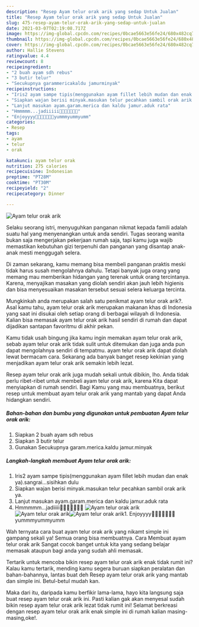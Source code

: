 ```yaml
---
description: "Resep Ayam telur orak arik yang sedap Untuk Jualan"
title: "Resep Ayam telur orak arik yang sedap Untuk Jualan"
slug: 475-resep-ayam-telur-orak-arik-yang-sedap-untuk-jualan
date: 2021-03-07T02:19:08.717Z
image: https://img-global.cpcdn.com/recipes/0bcae5663e56fe24/680x482cq70/ayam-telur-orak-arik-foto-resep-utama.jpg
thumbnail: https://img-global.cpcdn.com/recipes/0bcae5663e56fe24/680x482cq70/ayam-telur-orak-arik-foto-resep-utama.jpg
cover: https://img-global.cpcdn.com/recipes/0bcae5663e56fe24/680x482cq70/ayam-telur-orak-arik-foto-resep-utama.jpg
author: Hallie Stevens
ratingvalue: 4.4
reviewcount: 8
recipeingredient:
- "2 buah ayam sdh rebus"
- "3 butir telur"
- "Secukupnya garammericakaldu jamurminyak"
recipeinstructions:
- "Iris2 ayam sampe tipis(menggunakan ayam fillet lebih mudan dan enak ya).sangrai...sisihkan dulu"
- "Siapkan wajan berisi minyak.masukan telur pecahkan sambil orak arik ya."
- "Lanjut masukan ayam.garam.merica dan kaldu jamur.aduk rata"
- "Hmmmmm...jadiiiii🤗🤗🤗🤤🤤🤤🤤"
- "Enjoyyyy🤤🤤🤤🤤🤤🤤🤤yummmyummyumm"
categories:
- Resep
tags:
- ayam
- telur
- orak

katakunci: ayam telur orak 
nutrition: 275 calories
recipecuisine: Indonesian
preptime: "PT28M"
cooktime: "PT30M"
recipeyield: "2"
recipecategory: Dinner

---
```



![Ayam telur orak arik](https://img-global.cpcdn.com/recipes/0bcae5663e56fe24/680x482cq70/ayam-telur-orak-arik-foto-resep-utama.jpg)

Selaku seorang istri, menyuguhkan panganan nikmat kepada famili adalah suatu hal yang menyenangkan untuk anda sendiri. Tugas seorang  wanita bukan saja mengerjakan pekerjaan rumah saja, tapi kamu juga wajib memastikan kebutuhan gizi terpenuhi dan panganan yang disantap anak-anak mesti menggugah selera.

Di zaman  sekarang, kamu memang bisa membeli panganan praktis meski tidak harus susah mengolahnya dahulu. Tetapi banyak juga orang yang memang mau memberikan hidangan yang terenak untuk orang tercintanya. Karena, menyajikan masakan yang diolah sendiri akan jauh lebih higienis dan bisa menyesuaikan masakan tersebut sesuai selera keluarga tercinta. 



Mungkinkah anda merupakan salah satu penikmat ayam telur orak arik?. Asal kamu tahu, ayam telur orak arik merupakan makanan khas di Indonesia yang saat ini disukai oleh setiap orang di berbagai wilayah di Indonesia. Kalian bisa memasak ayam telur orak arik hasil sendiri di rumah dan dapat dijadikan santapan favoritmu di akhir pekan.

Kamu tidak usah bingung jika kamu ingin memakan ayam telur orak arik, sebab ayam telur orak arik tidak sulit untuk ditemukan dan juga anda pun dapat mengolahnya sendiri di tempatmu. ayam telur orak arik dapat diolah lewat bermacam cara. Sekarang ada banyak banget resep kekinian yang menjadikan ayam telur orak arik semakin lebih lezat.

Resep ayam telur orak arik juga mudah sekali untuk dibikin, lho. Anda tidak perlu ribet-ribet untuk membeli ayam telur orak arik, karena Kita dapat menyiapkan di rumah sendiri. Bagi Kamu yang mau membuatnya, berikut resep untuk membuat ayam telur orak arik yang mantab yang dapat Anda hidangkan sendiri.

<!--inarticleads1-->

##### Bahan-bahan dan bumbu yang digunakan untuk pembuatan Ayam telur orak arik:

1. Siapkan 2 buah ayam sdh rebus
1. Siapkan 3 butir telur
1. Gunakan Secukupnya garam.merica.kaldu jamur.minyak




<!--inarticleads2-->

##### Langkah-langkah membuat Ayam telur orak arik:

1. Iris2 ayam sampe tipis(menggunakan ayam fillet lebih mudan dan enak ya).sangrai...sisihkan dulu
1. Siapkan wajan berisi minyak.masukan telur pecahkan sambil orak arik ya.
1. Lanjut masukan ayam.garam.merica dan kaldu jamur.aduk rata
1. Hmmmmm...jadiiiii🤗🤗🤗🤤🤤🤤🤤
<img src="https://img-global.cpcdn.com/steps/4f158e4a51e3df60/160x128cq70/ayam-telur-orak-arik-langkah-memasak-4-foto.jpg" alt="Ayam telur orak arik"><img src="https://img-global.cpcdn.com/steps/511a7f8655ec0887/160x128cq70/ayam-telur-orak-arik-langkah-memasak-4-foto.jpg" alt="Ayam telur orak arik"><img src="https://img-global.cpcdn.com/steps/203c4a5d3281a423/160x128cq70/ayam-telur-orak-arik-langkah-memasak-4-foto.jpg" alt="Ayam telur orak arik">1. Enjoyyyy🤤🤤🤤🤤🤤🤤🤤yummmyummyumm




Wah ternyata cara buat ayam telur orak arik yang nikamt simple ini gampang sekali ya! Semua orang bisa membuatnya. Cara Membuat ayam telur orak arik Sangat cocok banget untuk kita yang sedang belajar memasak ataupun bagi anda yang sudah ahli memasak.

Tertarik untuk mencoba bikin resep ayam telur orak arik enak tidak rumit ini? Kalau kamu tertarik, mending kamu segera buruan siapkan peralatan dan bahan-bahannya, lantas buat deh Resep ayam telur orak arik yang mantab dan simple ini. Betul-betul mudah kan. 

Maka dari itu, daripada kamu berfikir lama-lama, hayo kita langsung saja buat resep ayam telur orak arik ini. Pasti kalian gak akan menyesal sudah bikin resep ayam telur orak arik lezat tidak rumit ini! Selamat berkreasi dengan resep ayam telur orak arik enak simple ini di rumah kalian masing-masing,oke!.

